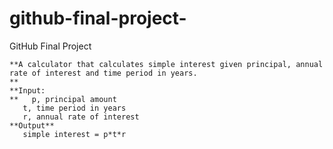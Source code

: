# github-final-project-
GitHub Final Project

```
**A calculator that calculates simple interest given principal, annual rate of interest and time period in years.
**
**Input:
**   p, principal amount
   t, time period in years
   r, annual rate of interest
**Output**
   simple interest = p*t*r
```
